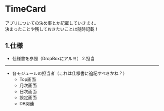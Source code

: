 TimeCard
============
アプリについての決め事とか記載していきます。  
決まったことや残しておきたいことは随時記載！


1.仕様
------------
+ 仕様書を参照（DropBoxにアルヨ）
2.担当
------------
+ 各モジュールの担当者（これは仕様書に追記すべきかね？）
    + Top画面
    + 月次画面
    + 日次画面
    + 設定画面
    + DB関連